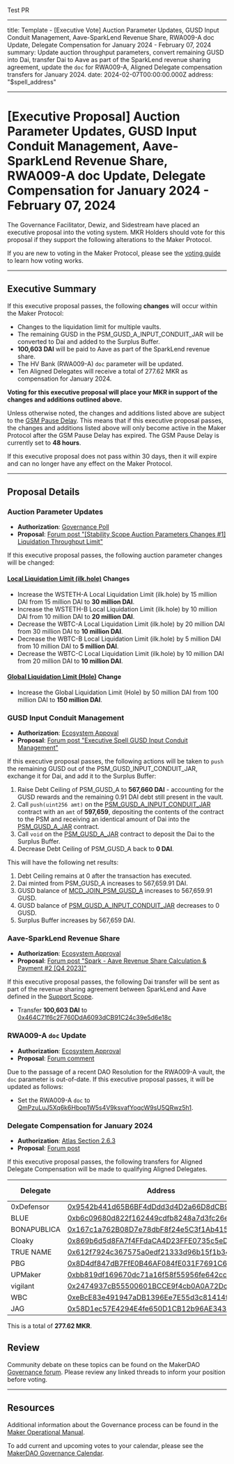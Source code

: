 Test PR

---
title: Template - [Executive Vote] Auction Parameter Updates, GUSD Input Conduit Management, Aave-SparkLend Revenue Share, RWA009-A doc Update, Delegate Compensation for January 2024 - February 07, 2024
summary: Update auction throughput parameters, convert remaining GUSD into Dai, transfer Dai to Aave as part of the SparkLend revenue sharing agreement, update the `doc` for RWA009-A, Aligned Delegate compensation transfers for January 2024.
date: 2024-02-07T00:00:00.000Z
address: "$spell_address"

---
# [Executive Proposal] Auction Parameter Updates, GUSD Input Conduit Management, Aave-SparkLend Revenue Share, RWA009-A doc Update, Delegate Compensation for January 2024 - February 07, 2024

The Governance Facilitator, Dewiz, and Sidestream have placed an executive proposal into the voting system. MKR Holders should vote for this proposal if they support the following alterations to the Maker Protocol.

If you are new to voting in the Maker Protocol, please see the [voting guide](https://manual.makerdao.com/governance/voting-in-makerdao/on-chain-governance) to learn how voting works.

---

## Executive Summary

If this executive proposal passes, the following **changes** will occur within the Maker Protocol:
- Changes to the liquidation limit for multiple vaults.
- The remaining GUSD in the PSM_GUSD_A_INPUT_CONDUIT_JAR will be converted to Dai and added to the Surplus Buffer.
- **100,603 DAI** will be paid to Aave as part of the SparkLend revenue share.
- The HV Bank (RWA009-A) `doc` parameter will be updated.
- Ten Aligned Delegates will receive a total of 277.62 MKR as compensation for January 2024.

**Voting for this executive proposal will place your MKR in support of the changes and additions outlined above.**

Unless otherwise noted, the changes and additions listed above are subject to the [GSM Pause Delay](https://manual.makerdao.com/parameter-index/core/param-gsm-pause-delay). This means that if this executive proposal passes, the changes and additions listed above will only become active in the Maker Protocol after the GSM Pause Delay has expired. The GSM Pause Delay is currently set to **48 hours**.

If this executive proposal does not pass within 30 days, then it will expire and can no longer have any effect on the Maker Protocol.


---

## Proposal Details

### Auction Parameter Updates

* **Authorization**: [Governance Poll](https://vote.makerdao.com/polling/QmWLyYW7)
* **Proposal**: [Forum post "[Stability Scope Auction Parameters Changes #1] Liquidation Throughput Limit"](https://forum.makerdao.com/t/stability-scope-auction-parameters-changes-1-liquidation-throughput-limit/23508)

If this executive proposal passes, the following auction parameter changes will be changed:

#### [Local Liquidation Limit (ilk.hole)](https://mips.makerdao.com/mips/details/MIP104#14-3-1-5-8-local-liquidation-limit-hole-) Changes

* Increase the WSTETH-A Local Liquidation Limit (ilk.hole) by 15 million DAI from 15 million DAI to **30 million DAI**.
* Increase the WSTETH-B Local Liquidation Limit (ilk.hole) by 10 million DAI from 10 million DAI to **20 million DAI**.
* Decrease the WBTC-A Local Liquidation Limit (ilk.hole) by 20 million DAI from 30 million DAI to **10 million DAI**.
* Decrease the WBTC-B Local Liquidation Limit (ilk.hole) by 5 million DAI from 10 million DAI to **5 million DAI**.
* Decrease the WBTC-C Local Liquidation Limit (ilk.hole) by 10 million DAI from 20 million DAI to **10 million DAI**.

#### [Global Liquidation Limit (Hole)](https://manual.makerdao.com/parameter-index/core/param-global-liquidation-limit) Change

* Increase the Global Liquidation Limit (Hole) by 50 million DAI from 100 million DAI to **150 million DAI**.

### GUSD Input Conduit Management

* **Authorization**: [Ecosystem Appoval](https://forum.makerdao.com/t/executive-spell-gusd-input-conduit-management/23597/2)
* **Proposal**: [Forum post "Executive Spell GUSD Input Conduit Management"](https://forum.makerdao.com/t/executive-spell-gusd-input-conduit-management/23597)

If this executive proposal passes, the following actions will be taken to `push` the remaining GUSD out of the PSM_GUSD_INPUT_CONDUIT_JAR, exchange it for Dai, and add it to the Surplus Buffer:

1. Raise Debt Ceiling of PSM_GUSD_A to **567,660 DAI** - accounting for the GUSD rewards and the remaining 0.91 DAI debt still present in the vault.
2. Call `push(uint256 amt)` on the [PSM_GUSD_A_INPUT_CONDUIT_JAR](https://etherscan.io/address/0x6934218d8b3e9ffcabee8cd80f4c1c4167afa638) contract with an `amt` of **597,659**, depositing the contents of the contract to the PSM and receiving an identical amount of Dai into the [PSM_GUSD_A_JAR](https://etherscan.io/address/0xf2e7a5b83525c3017383deed19bb05fe34a62c27) contract.
3. Call `void` on the [PSM_GUSD_A_JAR](https://etherscan.io/address/0xf2e7a5b83525c3017383deed19bb05fe34a62c27) contract to deposit the Dai to the Surplus Buffer.
4. Decrease Debt Ceiling of PSM_GUSD_A back to **0 DAI**.

This will have the following net results:

1. Debt Ceiling remains at 0 after the transaction has executed.
2. Dai minted from PSM_GUSD_A increases to 567,659.91 DAI.
3. GUSD balance of [MCD_JOIN_PSM_GUSD_A](https://etherscan.io/address/0x79a0fa989fb7adf1f8e80c93ee605ebb94f7c6a5) increases to 567,659.91 GUSD.
4. GUSD balance of [PSM_GUSD_A_INPUT_CONDUIT_JAR](https://etherscan.io/address/0x6934218d8b3e9ffcabee8cd80f4c1c4167afa638) decreases to 0 GUSD.
5. Surplus Buffer increases by 567,659 DAI.

### Aave-SparkLend Revenue Share

* **Authorization**: [Ecosystem Approval](https://forum.makerdao.com/t/spark-aave-revenue-share-calculation-payment-2-q4-2023/23593/2)
* **Proposal**: [Forum post "Spark - Aave Revenue Share Calculation & Payment #2 [Q4 2023]"](https://forum.makerdao.com/t/spark-aave-revenue-share-calculation-payment-2-q4-2023/23593)

If this executive proposal passes, the following Dai transfer will be sent as part of the revenue sharing agreement between SparkLend and Aave defined in the [Support Scope](https://mips.makerdao.com/mips/details/MIP106#9-4-1-spark-protocol-aave-revenue-share).

* Transfer **100,603 DAI** to [0x464C71f6c2F760DdA6093dCB91C24c39e5d6e18c](https://etherscan.io/address/0x464C71f6c2F760DdA6093dCB91C24c39e5d6e18c)

### RWA009-A `doc` Update

* **Authorization**: [Ecosystem Approval](https://forum.makerdao.com/t/rwa009-hvbank-mip21-token-ces-domain-team-assessment/15861/20)
* **Proposal**: [Forum comment](http://forum.makerdao.com/t/rwa009-hvbank-mip21-token-ces-domain-team-assessment/15861/19)

Due to the passage of a recent DAO Resolution for the RWA009-A vault, the `doc` parameter is out-of-date. If this executive proposal passes, it will be updated as follows:

* Set the RWA009-A `doc` to [QmPzuLuJ5Xq6k6Hbop1W5s4V9ksvafYoqcW9sU5QRwz5h1](https://gateway.pinata.cloud/ipfs/QmPzuLuJ5Xq6k6Hbop1W5s4V9ksvafYoqcW9sU5QRwz5h1).

### Delegate Compensation for January 2024

* **Authorization**: [Atlas Section 2.6.3](https://mips.makerdao.com/mips/details/MIP101#2-6-3-aligned-delegate-income-and-participation-requirements)
* **Proposal**: [Forum post](https://forum.makerdao.com/t/january-2024-aligned-delegate-compensation/23604)

If this executive proposal passes, the following transfers for Aligned Delegate Compensation will be made to qualifying Aligned Delegates.

| Delegate    | Address                                                                                                               | Amount (MKR) |
|-------------|-----------------------------------------------------------------------------------------------------------------------|--------------|
| 0xDefensor  | [0x9542b441d65B6BF4dDdd3d4D2a66D8dCB9EE07a9](https://etherscan.io/address/0x9542b441d65B6BF4dDdd3d4D2a66D8dCB9EE07a9) | 41.67        |
| BLUE        | [0xb6c09680d822f162449cdfb8248a7d3fc26ec9bf](https://etherscan.io/address/0xb6c09680d822f162449cdfb8248a7d3fc26ec9bf) | 41.67        |
| BONAPUBLICA | [0x167c1a762B08D7e78dbF8f24e5C3f1Ab415021D3](https://etherscan.io/address/0x167c1a762B08D7e78dbF8f24e5C3f1Ab415021D3) | 41.67        |
| Cloaky      | [0x869b6d5d8FA7f4FFdaCA4D23FFE0735c5eD1F818](https://etherscan.io/address/0x869b6d5d8FA7f4FFdaCA4D23FFE0735c5eD1F818) | 41.67        |
| TRUE NAME   | [0x612f7924c367575a0edf21333d96b15f1b345a5d](https://etherscan.io/address/0x612f7924c367575a0edf21333d96b15f1b345a5d) | 41.67        |
| PBG         | [0x8D4df847dB7FfE0B46AF084fE031F7691C6478c2](https://etherscan.io/address/0x8D4df847dB7FfE0B46AF084fE031F7691C6478c2) | 13.89        |
| UPMaker     | [0xbb819df169670dc71a16f58f55956fe642cc6bcd](https://etherscan.io/address/0xbb819df169670dc71a16f58f55956fe642cc6bcd) | 13.89        |
| vigilant    | [0x2474937cB55500601BCCE9f4cb0A0A72Dc226F61](https://etherscan.io/address/0x2474937cB55500601BCCE9f4cb0A0A72Dc226F61) | 13.89        |
| WBC         | [0xeBcE83e491947aDB1396Ee7E55d3c81414fB0D47](https://etherscan.io/address/0xeBcE83e491947aDB1396Ee7E55d3c81414fB0D47) | 13.89        |
| JAG         | [0x58D1ec57E4294E4fe650D1CB12b96AE34349556f](https://etherscan.io/address/0x58D1ec57E4294E4fe650D1CB12b96AE34349556f) | 13.71        |

This is a total of **277.62 MKR**.

## Review

Community debate on these topics can be found on the MakerDAO [Governance forum](https://forum.makerdao.com/). Please review any linked threads to inform your position before voting.

---

## Resources

Additional information about the Governance process can be found in the [Maker Operational Manual](https://manual.makerdao.com).

To add current and upcoming votes to your calendar, please see the [MakerDAO Governance Calendar](https://manual.makerdao.com/makerdao/calendars/governance-calendar).
